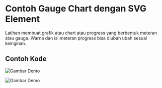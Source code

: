 # Contoh Gauge Chart dengan SVG Element

Latihan membuat grafik atau chart atau progress yang berbentuk meteran atau gauge. Warna dan isi meteran progress bisa diubah ubah sesuai keinginan.

## Contoh Kode

![Gambar Demo](https://link)

![Gambar Demo](https://link)